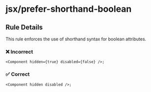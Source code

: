 # jsx/prefer-shorthand-boolean

<!-- end auto-generated rule header -->

## Rule Details

This rule enforces the use of shorthand syntax for boolean attributes.

### ❌ Incorrect

```tsx
<Component hidden={true} disabled={false} />;
```

### ✅ Correct

```tsx
<Component hidden disabled />;
```
